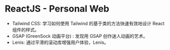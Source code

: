 # ReactJS - Personal Web
- Tailwind CSS: 学习如何使用 Tailwind 的基于类的方法快速有效地设计 React 组件的样式。
- GSAP (GreenSock 动画平台) : 发现用 GSAP 创作迷人动画的艺术。
- Lenis: 通过平滑的滚动库增强用户体验，Lenis。
